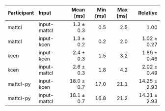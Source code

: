 | Participant | Input | Mean [ms] | Min [ms] | Max [ms] | Relative |
|:---|:---|---:|---:|---:|---:|
| mattcl | input-mattcl | 1.3 ± 0.3 | 0.5 | 2.5 | 1.00 |
| mattcl | input-kcen | 1.3 ± 0.2 | 0.2 | 2.0 | 1.02 ± 0.27 |
| kcen | input-kcen | 2.4 ± 0.3 | 1.5 | 3.2 | 1.89 ± 0.46 |
| kcen | input-mattcl | 2.6 ± 0.3 | 1.8 | 4.2 | 2.02 ± 0.49 |
| mattcl-py | input-kcen | 18.0 ± 0.7 | 17.0 | 21.1 | 14.25 ± 2.93 |
| mattcl-py | input-mattcl | 18.1 ± 0.7 | 16.8 | 21.2 | 14.31 ± 2.93 |

